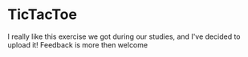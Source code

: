 # TicTacToe
I really like this exercise we got during our studies, and I've decided to upload it! Feedback is more then welcome
